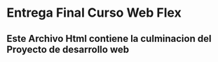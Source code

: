  # Entrega Final Curso Web Flex
## Este Archivo Html contiene la culminacion del Proyecto de desarrollo web